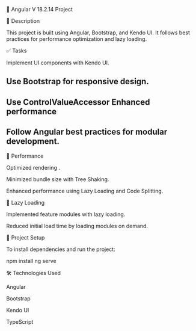 📌 Angular V 18.2.14 Project

📖 Description

This project is built using Angular, Bootstrap, and Kendo UI. It follows best practices for performance optimization and lazy loading.

✅ Tasks

Implement UI components with Kendo UI.

## Use Bootstrap for responsive design.
## Use ControlValueAccessor Enhanced performance
## Follow Angular best practices for modular development.


🚀 Performance

Optimized rendering .

Minimized bundle size with Tree Shaking.

Enhanced performance using Lazy Loading and Code Splitting.

🔄 Lazy Loading

Implemented feature modules with lazy loading.

Reduced initial load time by loading modules on demand.

📂 Project Setup

To install dependencies and run the project:

npm install
ng serve

🛠️ Technologies Used

Angular

Bootstrap

Kendo UI

TypeScript
